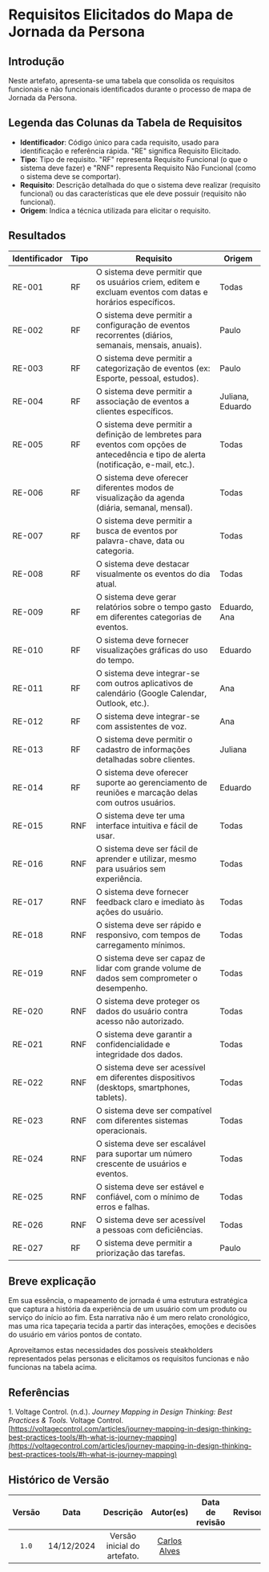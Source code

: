# Requisitos Elicitados do Mapa de Jornada da Persona

## Introdução

Neste artefato, apresenta-se uma tabela que consolida os requisitos funcionais e não funcionais identificados durante o processo de mapa de Jornada da Persona.

## Legenda das Colunas da Tabela de Requisitos

- **Identificador**: Código único para cada requisito, usado para identificação e referência rápida. "RE" significa Requisito Elicitado.
- **Tipo**: Tipo de requisito. "RF" representa Requisito Funcional (o que o sistema deve fazer) e "RNF" representa Requisito Não Funcional (como o sistema deve se comportar).
- **Requisito**: Descrição detalhada do que o sistema deve realizar (requisito funcional) ou das características que ele deve possuir (requisito não funcional).
- **Origem**: Indica a técnica utilizada para elicitar o requisito.

## Resultados

| Identificador | Tipo | Requisito | Origem |
|---|---|---|---|
| RE-001 | RF | O sistema deve permitir que os usuários criem, editem e excluam eventos com datas e horários específicos. | Todas |
| RE-002 | RF | O sistema deve permitir a configuração de eventos recorrentes (diários, semanais, mensais, anuais). | Paulo |
| RE-003 | RF | O sistema deve permitir a categorização de eventos (ex: Esporte, pessoal, estudos). | Paulo |
| RE-004 | RF | O sistema deve permitir a associação de eventos a clientes específicos. | Juliana, Eduardo |
| RE-005 | RF | O sistema deve permitir a definição de lembretes para eventos com opções de antecedência e tipo de alerta (notificação, e-mail, etc.). | Todas |
| RE-006 | RF | O sistema deve oferecer diferentes modos de visualização da agenda (diária, semanal, mensal). | Todas |
| RE-007 | RF | O sistema deve permitir a busca de eventos por palavra-chave, data ou categoria. | Todas |
| RE-008 | RF | O sistema deve destacar visualmente os eventos do dia atual. | Todas |
| RE-009 | RF | O sistema deve gerar relatórios sobre o tempo gasto em diferentes categorias de eventos. | Eduardo, Ana |
| RE-010 | RF | O sistema deve fornecer visualizações gráficas do uso do tempo. | Eduardo |
| RE-011 | RF | O sistema deve integrar-se com outros aplicativos de calendário (Google Calendar, Outlook, etc.). | Ana |
| RE-012 | RF | O sistema deve integrar-se com assistentes de voz. | Ana |
| RE-013 | RF | O sistema deve permitir o cadastro de informações detalhadas sobre clientes. | Juliana |
| RE-014 | RF | O sistema deve oferecer suporte ao gerenciamento de reuniões e marcação delas com outros usuários. | Eduardo |
| RE-015 | RNF | O sistema deve ter uma interface intuitiva e fácil de usar. | Todas |
| RE-016 | RNF | O sistema deve ser fácil de aprender e utilizar, mesmo para usuários sem experiência. | Todas |
| RE-017 | RNF | O sistema deve fornecer feedback claro e imediato às ações do usuário. | Todas |
| RE-018 | RNF | O sistema deve ser rápido e responsivo, com tempos de carregamento mínimos. | Todas |
| RE-019 | RNF | O sistema deve ser capaz de lidar com grande volume de dados sem comprometer o desempenho. | Todas |
| RE-020 | RNF | O sistema deve proteger os dados do usuário contra acesso não autorizado. | Todas |
| RE-021 | RNF | O sistema deve garantir a confidencialidade e integridade dos dados. | Todas |
| RE-022 | RNF | O sistema deve ser acessível em diferentes dispositivos (desktops, smartphones, tablets). | Todas |
| RE-023 | RNF | O sistema deve ser compatível com diferentes sistemas operacionais. | Todas |
| RE-024 | RNF | O sistema deve ser escalável para suportar um número crescente de usuários e eventos. | Todas |
| RE-025 | RNF | O sistema deve ser estável e confiável, com o mínimo de erros e falhas. | Todas |
| RE-026 | RNF | O sistema deve ser acessível a pessoas com deficiências. | Todas |
| RE-027 | RF | O sistema deve permitir a priorização das tarefas. | Paulo |

## Breve explicação

Em sua essência, o mapeamento de jornada é uma estrutura estratégica que captura a história da experiência de um usuário com um produto ou serviço do início ao fim. Esta narrativa não é um mero relato cronológico, mas uma rica tapeçaria tecida a partir das interações, emoções e decisões do usuário em vários pontos de contato. 

Aproveitamos estas necessidades dos possíveis steakholders representados pelas personas e elicitamos os requisitos funcionas e não funcionas na tabela acima.

## Referências

<a>1.</a> Voltage Control. (n.d.). *Journey Mapping in Design Thinking: Best Practices & Tools.* Voltage Control. [https://voltagecontrol.com/articles/journey-mapping-in-design-thinking-best-practices-tools/#h-what-is-journey-mapping](https://voltagecontrol.com/articles/journey-mapping-in-design-thinking-best-practices-tools/#h-what-is-journey-mapping)

## Histórico de Versão

| Versão | Data | Descrição | Autor(es) | Data de revisão | Revisor(es) |
| :-: | :-: | :-: | :-: | :-: | :-: |
| `1.0` | 14/12/2024  | Versão inicial do artefato. | [Carlos Alves](https://github.com/CADU110) |  |  |
